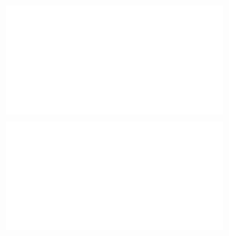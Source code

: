 

![ash](https://github.com/its-ash/its-ash/blob/master/header.svg)

![Neofox](https://github.com/its-ash/its-ash/blob/master/neofox.svg)











